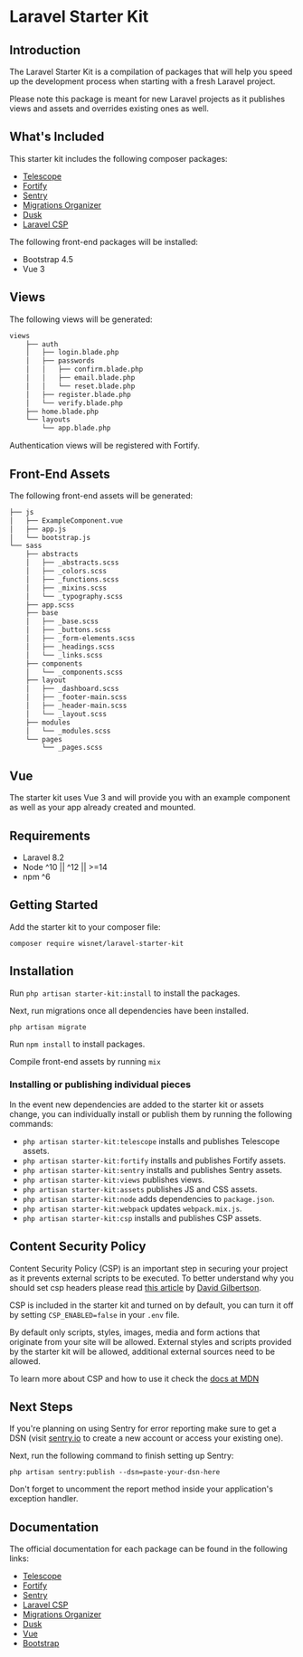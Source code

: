 # Laravel Starter Kit

## Introduction

The Laravel Starter Kit is a compilation of packages that will help you speed up the development process when starting with a fresh Laravel project.

Please note this package is meant for new Laravel projects as it publishes views and assets and overrides existing ones as well.

## What's Included

This starter kit includes the following composer packages:

- [Telescope](https://github.com/laravel/telescope)
- [Fortify](https://github.com/laravel/fortify)
- [Sentry](https://github.com/getsentry/sentry-laravel)
- [Migrations Organizer](https://github.com/JayBizzle/Laravel-Migrations-Organiser)
- [Dusk](https://github.com/laravel/dusk)
- [Laravel CSP](https://github.com/spatie/laravel-csp)

The following front-end packages will be installed:

- Bootstrap 4.5
- Vue 3

## Views

The following views will be generated:

```bash
views
    ├── auth
    │   ├── login.blade.php
    │   ├── passwords
    │   │   ├── confirm.blade.php
    │   │   ├── email.blade.php
    │   │   └── reset.blade.php
    │   ├── register.blade.php
    │   └── verify.blade.php
    ├── home.blade.php
    └── layouts
        └── app.blade.php
```

Authentication views will be registered with Fortify.

## Front-End Assets

The following front-end assets will be generated:

```bash
├── js
│   ├── ExampleComponent.vue
│   ├── app.js
│   └── bootstrap.js
└── sass
    ├── abstracts
    │   ├── _abstracts.scss
    │   ├── _colors.scss
    │   ├── _functions.scss
    │   ├── _mixins.scss
    │   └── _typography.scss
    ├── app.scss
    ├── base
    │   ├── _base.scss
    │   ├── _buttons.scss
    │   ├── _form-elements.scss
    │   ├── _headings.scss
    │   └── _links.scss
    ├── components
    │   └── _components.scss
    ├── layout
    │   ├── _dashboard.scss
    │   ├── _footer-main.scss
    │   ├── _header-main.scss
    │   └── _layout.scss
    ├── modules
    │   └── _modules.scss
    └── pages
        └── _pages.scss
```

## Vue

The starter kit uses Vue 3 and will provide you with an example component as well as your app already created and mounted.

## Requirements

- Laravel 8.2
- Node ^10 || ^12 || >=14
- npm ^6

## Getting Started

Add the starter kit to your composer file:

`composer require wisnet/laravel-starter-kit`

## Installation

Run `php artisan starter-kit:install` to install the packages.

Next, run migrations once all dependencies have been installed.

`php artisan migrate`

Run `npm install` to install packages.

Compile front-end assets by running `mix`

### Installing or publishing individual pieces

In the event new dependencies are added to the starter kit or assets change, you can individually install
or publish them by running the following commands:

- `php artisan starter-kit:telescope` installs and publishes Telescope assets.
- `php artisan starter-kit:fortify` installs and publishes Fortify assets.
- `php artisan starter-kit:sentry` installs and publishes Sentry assets.
- `php artisan starter-kit:views` publishes views.
- `php artisan starter-kit:assets` publishes JS and CSS assets.
- `php artisan starter-kit:node` adds dependencies to `package.json`.
- `php artisan starter-kit:webpack` updates `webpack.mix.js`.
- `php artisan starter-kit:csp` installs and publishes CSP assets.

## Content Security Policy

Content Security Policy (CSP) is an important step in securing your project as it prevents external scripts
to be executed. To better understand why you should set csp headers please read [this article](https://medium.com/hackernoon/im-harvesting-credit-card-numbers-and-passwords-from-your-site-here-s-how-9a8cb347c5b5) by [David Gilbertson](https://twitter.com/D__Gilbertson).


CSP is included in the starter kit and turned on by default, you can turn it off by
setting `CSP_ENABLED=false` in your `.env` file.

By default only scripts, styles, images, media and form actions that originate from your site will be allowed.
External styles and scripts provided by the starter kit will be allowed, additional external sources need to be
allowed.

To learn more about CSP and how to use it check the [docs at MDN](https://developer.mozilla.org/en-US/docs/Web/HTTP/Headers/Content-Security-Policy)

## Next Steps

If you're planning on using Sentry for error reporting make sure to get a DSN (visit [sentry.io](https://sentry.io/welcome/) to create a new account or access your existing one).

Next, run the following command to finish setting up Sentry:

`php artisan sentry:publish --dsn=paste-your-dsn-here`

Don't forget to uncomment the report method inside your application's exception handler.

## Documentation

The official documentation for each package can be found in the following links:

- [Telescope](https://laravel.com/docs/8.x/telescope)
- [Fortify](https://github.com/laravel/fortify)
- [Sentry](https://docs.sentry.io/platforms/php/guides/laravel/)
- [Laravel CSP](https://github.com/spatie/laravel-csp)
- [Migrations Organizer](https://github.com/JayBizzle/Laravel-Migrations-Organiser)
- [Dusk](https://laravel.com/docs/8.x/dusk)
- [Vue](https://v3.vuejs.org/guide/installation.html)
- [Bootstrap](https://getbootstrap.com/docs/4.5/getting-started/introduction/)